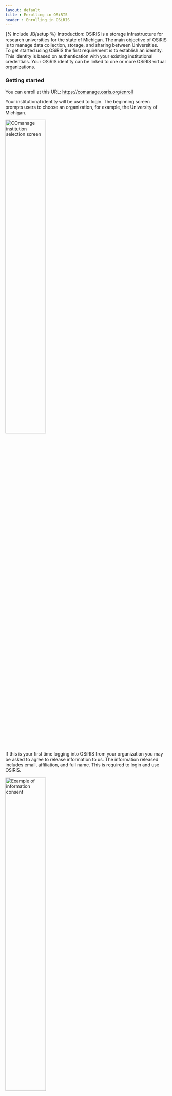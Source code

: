 ```yaml
---
layout: default
title : Enrolling in OSiRIS
header : Enrolling in OSiRIS
---
```

{% include JB/setup %}
Introduction:
OSiRIS is a storage infrastructure for research universities for the state of Michigan. The main objective of OSiRIS is to manage data collection, storage, and sharing between Universities.  
To get started using OSiRIS the first requirement is to establish an identity.  This identity is based on authentication with your existing institutional credentials.  Your OSiRIS identity can be linked to one or more OSiRIS virtual organizations.

<h3>Getting started</h3>

You can enroll at this URL:  <a href="https://comanage.osris.org/enroll">https://comanage.osris.org/enroll</a>

Your institutional identity will be used to login.  The beginning screen prompts users to choose an organization, for example, the University of Michigan. 

<img style="width: 50%" src="{{IMAGE_PATH}}/documentation/enrollment/Comanage-institution-selector.png" alt="COmanage institution selection screen"/>

If this is your first time logging into OSiRIS from your organization you may be asked to agree to release information to us.  The information released includes email, affiliation, and full name.  This is required to login and use OSiRIS.  

<img style="width: 50%" src="{{IMAGE_PATH}}/documentation/enrollment/Login-information-consent.png" alt="Example of information consent"/>

Generally you'll want to just send it automatically in the future (though the choice is up to you if you prefer to be asked every time).

You'll be asked to enter some basic information about yourself.  Make sure to enter a valid email, this will be used to verify your enrollment.  You should choose your virtual organization, or "COU" on this enrollment information page.  

<img style="width: 70%" src="{{IMAGE_PATH}}/documentation/enrollment/Comanage-user-signup.png" alt="COmanage enrollment information screen"/>

After submitting the form you'll see a confirmation that says 'Petition Created'.  It is normal at this point to see a notice that your identifier is not registered.

<img style="width: 100%" src="{{IMAGE_PATH}}/documentation/enrollment/Comanage-post-enroll.png" alt="COmanage post enrollment message"/>

Check your email at this point and look for a message from Comanage with subject "Invitation to Join OSiRIS" containing a link to verify your enrollment.  

<img style="width: 80%" src="{{IMAGE_PATH}}/documentation/enrollment/confirmationEmail.png" alt="COmanage confirmation email"/>

After you have verified your email an OSiRIS administrator or your virtual organization administrator will approve your enrollment.  Another email will be sent.

<font style="font-weight: bold">IMPORTANT:</font>  At this point you need to login to comanage again to refresh your capabilities.  You can use the link from the comanage "not registered" message or <a href="https://comanage.osris.org/registry/auth/login" target="_new">click here</a> to open the comanage login page in a new window.  

Once logged in there will be a screen to select collaboration.  Please click on 'OSiRIS'.

<img style="width: 70%" src="{{IMAGE_PATH}}/documentation/enrollment/Comanage-collaborations.png" alt="COmanage collaboration screen"/>

You can now retrieve authentication tokens such as your Ceph client key or S3 access token.  At this time only the S3 access token is likely to be useful to you.

<img style="width: 70%" src="{{IMAGE_PATH}}/documentation/enrollment/Comanage-person-menu.png" alt="COmanage collaboration screen"/>

Initially the token will not exist, you must click the "Generate Token" button to generate the token:

<img style="width: 80%" src="{{IMAGE_PATH}}/documentation/enrollment/Comanage-token-none.png" alt="COmanage tokens before being generated"/>
<br />
<img style="width: 80%" src="{{IMAGE_PATH}}/documentation/enrollment/Comanage-token-generated.png" alt="COmanage token screen after generating S3 token"/>

The CephRgwToken access token string should be used for the "access key" in your S3 client, leaving "secret key" field blank. If your client does not accept an empty secret key any value is fine - it is ignored.  

<h3>Non-Institutional Users</h3>

If you do not belong to an institution/group which is part of the <a href="https://www.incommon.org/">InCommon Federation</a> you can still authenticate to OSiRIS using one of the 'public' identity providers below.  After establishing an account at one of these providers use that provider to login to OSiRIS Comanage.

<ul>
    <li><a href="https://go.ncsa.illinois.edu/idp-guest">National Center for Supercomputing Applications</a> </li>
    <li><a href="https://app.unitedid.org/signup/">UnitedID</a></li>
</ul>


